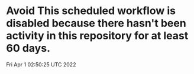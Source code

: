 # Avoid This scheduled workflow is disabled because there hasn't been activity in this repository for at least 60 days.
Fri Apr  1 02:50:25 UTC 2022
